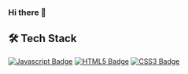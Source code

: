 ### Hi there 👋

## 🛠 Tech Stack
[![Javascript Badge](https://img.shields.io/badge/Javascript-F7DF1E?style=flat-square&logo=Javascript&logoColor=black)](https://ko.wikipedia.org/wiki/Javascript/) 
[![HTML5 Badge](https://img.shields.io/badge/HTML5-E34F26?style=flat-square&logo=HTML5&logoColor=white)](https://ko.wikipedia.org/wiki/HTML5) 
[![CSS3 Badge](https://img.shields.io/badge/CSS3-1572B6?style=flat-square&logo=CSS3&logoColor=white)](https://ko.wikipedia.org/wiki/CSS)

<!--
**kimAeris/kimAeris** is a ✨ _special_ ✨ repository because its `README.md` (this file) appears on your GitHub profile.


Here are some ideas to get you started:
https://img.shields.io/badge/JavaScript-F7DF1E?style=for-the-badge&logo=JavaScript&logoColor=black

- 🔭 I’m currently working on ...
- 🌱 I’m currently learning ...
- 👯 I’m looking to collaborate on ...
- 🤔 I’m looking for help with ...
- 💬 Ask me about ...
- 📫 How to reach me: ...
- 😄 Pronouns: ...
- ⚡ Fun fact: ...
-->

